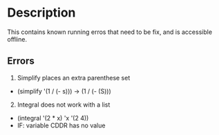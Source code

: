 # Description
This contains known running erros that need to be fix, and is accessible offline.

## Errors

1. Simplify places an extra parenthese set
  * (simplify '(1 / (- s)))   ->    (1 / (- (S)))

2. Integral does not work with a list
  * (integral '(2 * x) 'x '(2 4))
  * IF: variable CDDR has no value